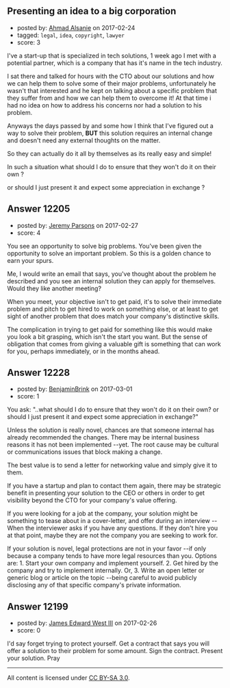 ## Presenting an idea to a big corporation

- posted by: [Ahmad Alsanie](https://stackexchange.com/users/5485446/ahmad-alsanie) on 2017-02-24
- tagged: `legal`, `idea`, `copyright`, `lawyer`
- score: 3

I've a start-up that is specialized in tech solutions, 1 week ago I  met with a potential partner, which is a company that has it's name in the tech industry.

I sat there and talked for hours with the CTO about our solutions and how we can help them to solve some of their major problems, unfortunately he wasn't that interested and he kept on talking about a specific problem that they suffer from and how we can help them to overcome it!
At that time i had no idea on how to address his concerns nor had a solution to his problem.

Anyways the days passed by and some how I think that I've figured out a way to solve their problem, **BUT** this solution requires an internal change and doesn't need any external thoughts on the matter.

So they can actually do it all by themselves as its really easy and simple!

In such a situation what should I do to ensure that they won't do it on their own ?

or should I just present it and expect some appreciation in exchange ?



## Answer 12205

- posted by: [Jeremy Parsons](https://stackexchange.com/users/497810/jeremy-parsons) on 2017-02-27
- score: 4

You see an opportunity to solve big problems. You've been given the opportunity to solve an important problem. So this is a golden chance to earn your spurs.

Me, I would write an email that says, you've thought about the problem he described and you see an internal solution they can apply for themselves. Would they like another meeting?

When you meet, your objective isn't to get paid, it's to solve their immediate problem and pitch to get hired to work on something else, or at least to get sight of another problem that does match your company's distinctive skills.

The complication in trying to get paid for something like this would make you look a bit grasping, which isn't the start you want. But the sense of obligation that comes from giving a valuable gift is something that can work for you, perhaps immediately, or in the months ahead.


## Answer 12228

- posted by: [BenjaminBrink](https://stackexchange.com/users/5128838/benjaminbrink) on 2017-03-01
- score: 1

You ask: "..what should I do to ensure that they won't do it on their own? or should I just present it and expect some appreciation in exchange?"

Unless the solution is really novel, chances are that someone internal has already recommended the changes. There may be internal business reasons it has not been implemented --yet. The root cause may be cultural or communications issues that block making a change.

The best value is to send a letter for networking value and simply give it to them.

If you have a startup and plan to contact them again, there may be strategic benefit in presenting your solution to the CEO or others in order to get visibility beyond the CTO for your company's value offering.

If you were looking for a job at the company, your solution might be something to tease about in a cover-letter, and offer during an interview --When the interviewer asks if you have any questions.  If they don't hire you at that point, maybe they are not the company you are seeking to work for.

If your solution is novel, legal protections are not in your favor --if only because a company tends to have more legal resources than you.  Options are: 1. Start your own company and implement yourself.  2. Get hired by the company and try to implement internally. Or, 3. Write an open letter or generic blog or article on the topic --being careful to avoid publicly disclosing any of that specific company's private information.



## Answer 12199

- posted by: [James Edward West III](https://stackexchange.com/users/3177129/james-edward-west-iii) on 2017-02-26
- score: 0

I'd say forget trying to protect yourself. Get a contract that says you will offer a solution to their problem for some amount. Sign the contract. Present your solution. Pray



---

All content is licensed under [CC BY-SA 3.0](https://creativecommons.org/licenses/by-sa/3.0/).
